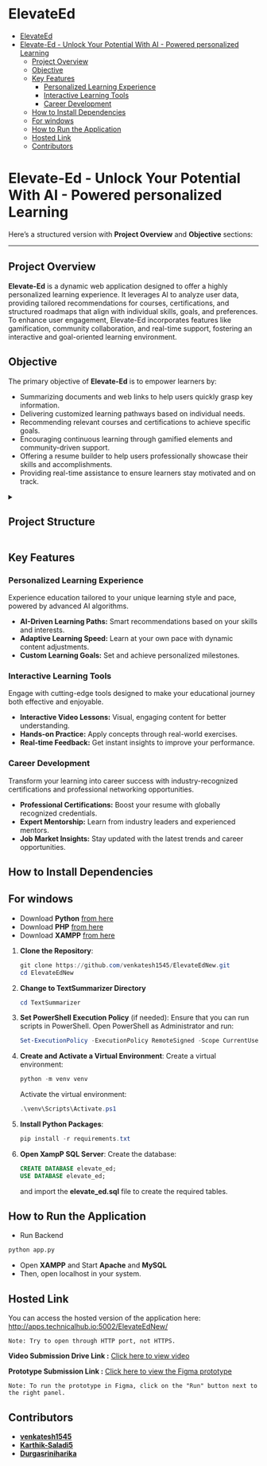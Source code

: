 # ElevateEd
- [ElevateEd](#elevateed)
- [Elevate-Ed - Unlock Your Potential With AI - Powered personalized Learning](#elevate-ed---unlock-your-potential-with-ai---powered-personalized-learning)
  - [Project Overview](#project-overview)
  - [Objective](#objective)
  - [Key Features](#key-features)
    - [Personalized Learning Experience](#personalized-learning-experience)
    - [Interactive Learning Tools](#interactive-learning-tools)
    - [Career Development](#career-development)
  - [How to Install Dependencies](#how-to-install-dependencies)
  - [For windows](#for-windows)
  - [How to Run the Application](#how-to-run-the-application)
  - [Hosted Link](#hosted-link)
  - [Contributors](#contributors)

# Elevate-Ed - Unlock Your Potential With AI - Powered personalized Learning

Here’s a structured version with **Project Overview** and **Objective** sections:

---

## Project Overview

**Elevate-Ed** is a dynamic web application designed to offer a highly personalized learning experience. It leverages AI to analyze user data, providing tailored recommendations for courses, certifications, and structured roadmaps that align with individual skills, goals, and preferences. To enhance user engagement, Elevate-Ed incorporates features like gamification, community collaboration, and real-time support, fostering an interactive and goal-oriented learning environment.

## Objective

The primary objective of **Elevate-Ed** is to empower learners by:

- Summarizing documents and web links to help users quickly grasp key information.
- Delivering customized learning pathways based on individual needs.
- Recommending relevant courses and certifications to achieve specific goals.
- Encouraging continuous learning through gamified elements and community-driven support.
- Offering a resume builder to help users professionally showcase their skills and accomplishments.
- Providing real-time assistance to ensure learners stay motivated and on track.

<details>
<summary>
<h2>Project Structure</h2>
</summary>

```
/
├── TextSummarizer/
│ ├── Templates/
│ │ ├── index.html
│ ├── static/
│ │ ├── css/
│ │ │ ├── styles.css
│ │ └── script/
│ │   └── script.js
│ ├── app.py
│ ├── package-lock.json
│ ├── requirements.txt
│ └── tempCodeRunnerFile.py
├── Dashboard/
│ ├── uploads/
│ │ ├── 2_1738258894.png
│ │ ├── 2_1738258917.png
│ │ ├── 2_1738259934.png
│ │ ├── 2_1738260249.png
│ │ ├── 2_1738260352.png
│ │ ├── 4_1738441563.png
│ │ └── 4_1738441601.png
│ ├── UD_styles.css
│ ├── default_avatar.jpg
│ ├── delete_skill.php
│ ├── header.php
│ ├── header_script.js
│ ├── header_styles.css
│ ├── landing_page.php
│ ├── landing_styles.css
│ ├── logout.php
│ ├── profile.css
│ ├── profile.js
│ ├── progress.js
│ ├── progress.php
│ ├── progress_styles.css
│ ├── update_profile.php
│ ├── user_dashboard.php
│ └── view_profile.php
├── WebDevelopmentCourse/
│ ├── Group 1.png
│ ├── auth-styles.css
│ ├── styles.css
│ ├── auth.js
│ ├── db.php
│ ├── logout.php
│ ├── signin.php
│ ├── signup.php
│ ├── ElevateEd_index.html
│ ├── index.html
│ ├── signin.html
│ └── signup.html
├── Group 1.png
├── auth-styles.css
├── styles.css
├── auth.js
├── db.php
├── logout.php
├── signin.php
├── signup.php
├── ElevateEd_index.html
├── index.html
├── signin.html
├── signup.html
└── README.md

```

</details>

## Key Features

### Personalized Learning Experience

Experience education tailored to your unique learning style and pace, powered by advanced AI algorithms.

- **AI-Driven Learning Paths:** Smart recommendations based on your skills and interests.
- **Adaptive Learning Speed:** Learn at your own pace with dynamic content adjustments.
- **Custom Learning Goals:** Set and achieve personalized milestones.

### Interactive Learning Tools

Engage with cutting-edge tools designed to make your educational journey both effective and enjoyable.

- **Interactive Video Lessons:** Visual, engaging content for better understanding.
- **Hands-on Practice:** Apply concepts through real-world exercises.
- **Real-time Feedback:** Get instant insights to improve your performance.

### Career Development

Transform your learning into career success with industry-recognized certifications and professional networking opportunities.

- **Professional Certifications:** Boost your resume with globally recognized credentials.
- **Expert Mentorship:** Learn from industry leaders and experienced mentors.
- **Job Market Insights:** Stay updated with the latest trends and career opportunities.

## How to Install Dependencies

## For windows

- Download **Python** [from here](https://www.python.org/downloads/)
- Download **PHP** [from here](https://windows.php.net/download#php-8.4)
- Download **XAMPP** [from here](https://www.apachefriends.org/download.html)

1. **Clone the Repository**:

   ```powershell
   git clone https://github.com/venkatesh1545/ElevateEdNew.git
   cd ElevateEdNew
   ```

2. **Change to TextSummarizer Directory**
   ```powershell
   cd TextSummarizer
   ```

3. **Set PowerShell Execution Policy** (if needed):
   Ensure that you can run scripts in PowerShell. Open PowerShell as Administrator and run:

   ```powershell
   Set-ExecutionPolicy -ExecutionPolicy RemoteSigned -Scope CurrentUser
   ```

4. **Create and Activate a Virtual Environment**:
   Create a virtual environment:

   ```powershell
   python -m venv venv
   ```

   Activate the virtual environment:

   ```powershell
   .\venv\Scripts\Activate.ps1
   ```

5. **Install Python Packages**:
   ```powershell
   pip install -r requirements.txt
   ```
6. **Open XampP SQL Server**:
   Create the database:
   ```SQL
   CREATE DATABASE elevate_ed;
   USE DATABASE elevate_ed;
   ```
   and import the **elevate_ed.sql** file to create the required tables.
## How to Run the Application

- Run Backend

```bash
python app.py
```

- Open **XAMPP** and Start **Apache** and **MySQL**
- Then, open localhost in your system.

## Hosted Link
You can access the hosted version of the application here: http://apps.technicalhub.io:5002/ElevateEdNew/
```
Note: Try to open through HTTP port, not HTTPS.
```
**Video Submission Drive Link :** [Click here to view video](https://drive.google.com/file/d/1yFGqz1KzWulBHc4r99BAFEU1l_jFAO-g/view?usp=drivesdk)

**Prototype Submission Link :**
[Click here to view the Figma prototype](https://www.figma.com/design/7lnX2yVaXxM9ReoiI4mVrz/Untitled?node-id=0-1&t=onqGGS0TaqKKyuFT-1)
```
Note: To run the prototype in Figma, click on the "Run" button next to the right panel.
```

## Contributors

- [**venkatesh1545**](https://github.com/venkatesh1545)
- [**Karthik-Saladi5**](https://github.com/Karthik-Saladi5)
- [**Durgasriniharika**](https://github.com/Durgasriniharika)